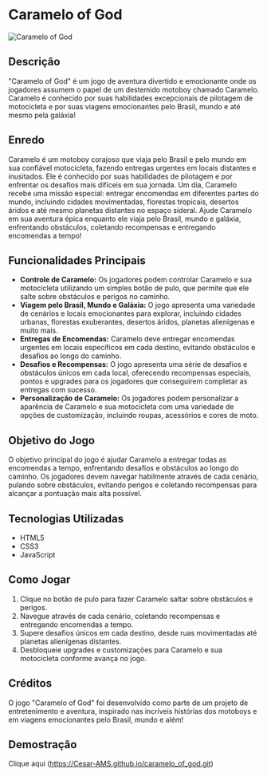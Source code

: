# Caramelo of God

![Caramelo of God](caramelo_of_god.png)

## Descrição

"Caramelo of God" é um jogo de aventura divertido e emocionante onde os jogadores assumem o papel de um destemido motoboy chamado Caramelo. Caramelo é conhecido por suas habilidades excepcionais de pilotagem de motocicleta e por suas viagens emocionantes pelo Brasil, mundo e até mesmo pela galáxia!

## Enredo

Caramelo é um motoboy corajoso que viaja pelo Brasil e pelo mundo em sua confiável motocicleta, fazendo entregas urgentes em locais distantes e inusitados. Ele é conhecido por suas habilidades de pilotagem e por enfrentar os desafios mais difíceis em sua jornada. Um dia, Caramelo recebe uma missão especial: entregar encomendas em diferentes partes do mundo, incluindo cidades movimentadas, florestas tropicais, desertos áridos e até mesmo planetas distantes no espaço sideral. Ajude Caramelo em sua aventura épica enquanto ele viaja pelo Brasil, mundo e galáxia, enfrentando obstáculos, coletando recompensas e entregando encomendas a tempo!

## Funcionalidades Principais

- **Controle de Caramelo:** Os jogadores podem controlar Caramelo e sua motocicleta utilizando um simples botão de pulo, que permite que ele salte sobre obstáculos e perigos no caminho.
- **Viagem pelo Brasil, Mundo e Galáxia:** O jogo apresenta uma variedade de cenários e locais emocionantes para explorar, incluindo cidades urbanas, florestas exuberantes, desertos áridos, planetas alienígenas e muito mais.
- **Entregas de Encomendas:** Caramelo deve entregar encomendas urgentes em locais específicos em cada destino, evitando obstáculos e desafios ao longo do caminho.
- **Desafios e Recompensas:** O jogo apresenta uma série de desafios e obstáculos únicos em cada local, oferecendo recompensas especiais, pontos e upgrades para os jogadores que conseguirem completar as entregas com sucesso.
- **Personalização de Caramelo:** Os jogadores podem personalizar a aparência de Caramelo e sua motocicleta com uma variedade de opções de customização, incluindo roupas, acessórios e cores de moto.

## Objetivo do Jogo

O objetivo principal do jogo é ajudar Caramelo a entregar todas as encomendas a tempo, enfrentando desafios e obstáculos ao longo do caminho. Os jogadores devem navegar habilmente através de cada cenário, pulando sobre obstáculos, evitando perigos e coletando recompensas para alcançar a pontuação mais alta possível.

## Tecnologias Utilizadas

- HTML5
- CSS3
- JavaScript

## Como Jogar

1. Clique no botão de pulo para fazer Caramelo saltar sobre obstáculos e perigos.
2. Navegue através de cada cenário, coletando recompensas e entregando encomendas a tempo.
3. Supere desafios únicos em cada destino, desde ruas movimentadas até planetas alienígenas distantes.
4. Desbloqueie upgrades e customizações para Caramelo e sua motocicleta conforme avança no jogo.

## Créditos

O jogo "Caramelo of God" foi desenvolvido como parte de um projeto de entretenimento e aventura, inspirado nas incríveis histórias dos motoboys e em viagens emocionantes pelo Brasil, mundo e além!

## Demostração

Clique aqui (https://Cesar-AMS.github.io/caramelo_of_god.git)